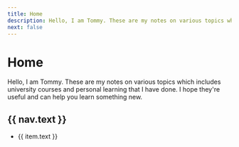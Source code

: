 ```yaml
---
title: Home
description: Hello, I am Tommy. These are my notes on various topics which includes university courses and personal learning that I have done. I hope they're useful and can help you learn something new.
next: false
---
```


# Home

Hello, I am Tommy. These are my notes on various topics which includes university courses and personal learning that I have done. I hope they're useful and can help you learn something new.

<div v-for="nav in $site.themeConfig.nav.filter(nav => nav.items.length > 0)">
  <h2>{{ nav.text }}</h2>
  <ul>
    <li v-for="item in nav.items">
      <router-link :to="item.link">{{ item.text }}</router-link>
    </li>
  </ul>
</div>
